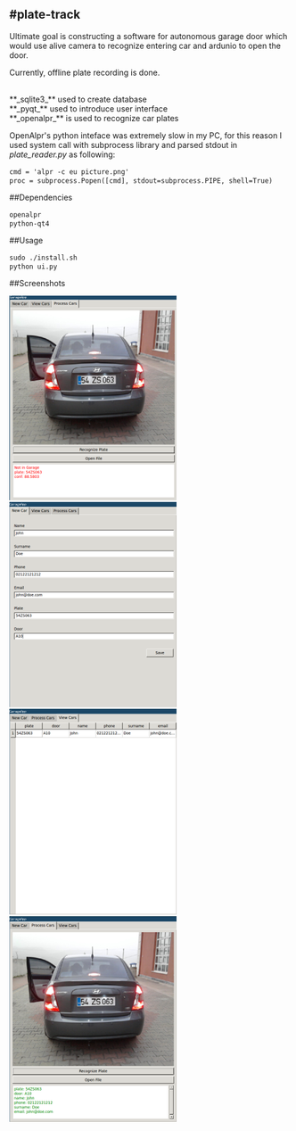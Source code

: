 #plate-track
------------
Ultimate goal is constructing a software for autonomous garage door 
which would use alive camera to recognize entering car and ardunio to
open the door.

Currently, offline plate recording is done. 

<br>
**_sqlite3_** used to create database
<br>
**_pyqt_** used to introduce user interface
<br>
**_openalpr_** is used to recognize car plates

OpenAlpr's python inteface was extremely slow in my PC, for this reason
I used system call with subprocess library and parsed stdout in *plate_reader.py* as following:

```
cmd = 'alpr -c eu picture.png'
proc = subprocess.Popen([cmd], stdout=subprocess.PIPE, shell=True)
```

##Dependencies

```
openalpr
python-qt4
```

##Usage

```
sudo ./install.sh
python ui.py
```

##Screenshots

![](img/not_in_garage.png)
![](img/record.png)
![](img/view_cars.png)
![](img/in_garage.png)








